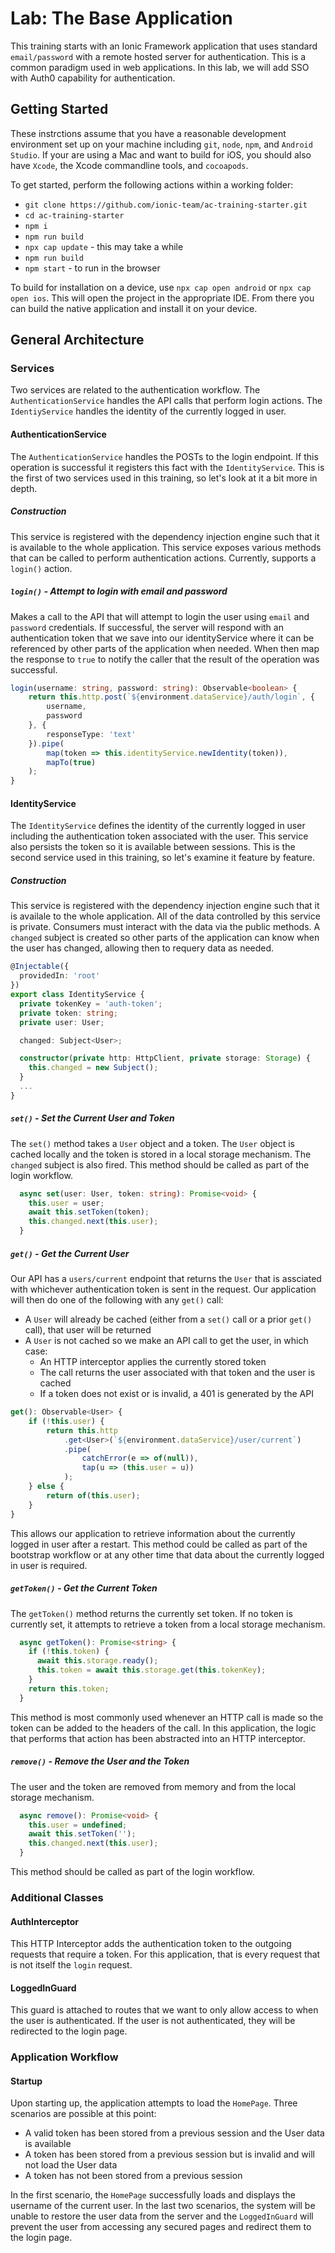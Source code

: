# Lab: The Base Application

This training starts with an Ionic Framework application that uses standard `email/password` with a remote hosted server for authentication. This is a common paradigm used in web applications. In this lab, we will add SSO with Auth0 capability for authentication.

## Getting Started

These instrctions assume that you have a reasonable development environment set up on your machine including `git`, `node`, `npm`, and `Android Studio`. If your are using a Mac and want to build for iOS, you should also have `Xcode`, the Xcode commandline tools, and `cocoapods`.

To get started, perform the following actions within a working folder:

- `git clone https://github.com/ionic-team/ac-training-starter.git`
- `cd ac-training-starter`
- `npm i`
- `npm run build`
- `npx cap update` - this may take a while
- `npm run build`
- `npm start` - to run in the browser

To build for installation on a device, use `npx cap open android` or `npx cap open ios`. This will open the project in the appropriate IDE. From there you can build the native application and install it on your device.

## General Architecture

### Services

Two services are related to the authentication workflow. The `AuthenticationService` handles the API calls that perform login actions. The `IdentiyService` handles the identity of the currently logged in user.

#### AuthenticationService

The `AuthenticationService` handles the POSTs to the login endpoint. If this operation is successful it registers this fact with the `IdentityService`. This is the first of two services used in this training, so let's look at it a bit more in depth.

##### Construction

This service is registered with the dependency injection engine such that it is available to the whole application. This service exposes various methods that can be called to perform authentication actions. Currently, supports a `login()` action. 

##### `login()` - Attempt to login with email and password

Makes a call to the API that will attempt to login the user using `email` and `password` credentials. If successful, the server will respond with an authentication token that we save into our identityService where it can be referenced by other parts of the application when needed. When then map the response to `true` to notify the caller that the result of the operation was successful.

```TypeScript
login(username: string, password: string): Observable<boolean> {
    return this.http.post(`${environment.dataService}/auth/login`, {
        username,
        password
    }, {
        responseType: 'text'
    }).pipe(
        map(token => this.identityService.newIdentity(token)),
        mapTo(true)
    );
}
```

#### IdentityService

The `IdentityService` defines the identity of the currently logged in user including the authentication token associated with the user. This service also persists the token so it is available between sessions. This is the second service used in this training, so let's examine it feature by feature.

##### Construction

This service is registered with the dependency injection engine such that it is availale to the whole application. All of the data controlled by this service is private. Consumers must interact with the data via the public methods. A `changed` subject is created so other parts of the application can know when the user has changed, allowing then to requery data as needed.

```TypeScript
@Injectable({
  providedIn: 'root'
})
export class IdentityService {
  private tokenKey = 'auth-token';
  private token: string;
  private user: User;

  changed: Subject<User>;

  constructor(private http: HttpClient, private storage: Storage) {
    this.changed = new Subject();
  }
  ...
}
```

##### `set()` - Set the Current User and Token

The `set()` method takes a `User` object and a token. The `User` object is cached locally and the token is stored in a local storage mechanism. The `changed` subject is also fired. This method should be called as part of the login workflow.

```TypeScript
  async set(user: User, token: string): Promise<void> {
    this.user = user;
    await this.setToken(token);
    this.changed.next(this.user);
  }
```

##### `get()` - Get the Current User

Our API has a `users/current` endpoint that returns the `User` that is assciated with whichever authentication token is sent in the request. Our application will then do one of the following with any `get()` call:

- A `User` will already be cached (either from a `set()` call or a prior `get()` call), that user will be returned
- A `User` is not cached so we make an API call to get the user, in which case:
  - An HTTP interceptor applies the currently stored token
  - The call returns the user associated with that token and the user is cached
  - If a token does not exist or is invalid, a 401 is generated by the API

```TypeScript
get(): Observable<User> {
    if (!this.user) {
        return this.http
            .get<User>(`${environment.dataService}/user/current`)
            .pipe(
                catchError(e => of(null)),
                tap(u => (this.user = u))
            );
    } else {
        return of(this.user);
    }
}
```

This allows our application to retrieve information about the currently logged in user after a restart. This method could be called as part of the bootstrap workflow or at any other time that data about the currently logged in user is required.

##### `getToken()` - Get the Current Token

The `getToken()` method returns the currently set token. If no token is currently set, it attempts to retrieve a token from a local storage mechanism.

```TypeScript
  async getToken(): Promise<string> {
    if (!this.token) {
      await this.storage.ready();
      this.token = await this.storage.get(this.tokenKey);
    }
    return this.token;
  }
```

This method is most commonly used whenever an HTTP call is made so the token can be added to the headers of the call. In this application, the logic that performs that action has been abstracted into an HTTP interceptor.

##### `remove()` - Remove the User and the Token

The user and the token are removed from memory and from the local storage mechanism.

```TypeScript
  async remove(): Promise<void> {
    this.user = undefined;
    await this.setToken('');
    this.changed.next(this.user);
  }
```

This method should be called as part of the login workflow.



### Additional Classes

#### AuthInterceptor

This HTTP Interceptor adds the authentication token to the outgoing requests that require a token. For this application, that is every request that is not itself the `login` request.


#### LoggedInGuard

This guard is attached to routes that we want to only allow access to when the user is authenticated. If the user is not authenticated, they will be redirected to the login page.

### Application Workflow

#### Startup

Upon starting up, the application attempts to load the `HomePage`. Three scenarios are possible at this point:

- A valid token has been stored from a previous session and the User data is available
- A token has been stored from a previous session but is invalid and will not load the User data
- A token has not been stored from a previous session 

In the first scenario, the `HomePage` successfully loads and displays the username of the current user. In the last two scenarios, the system will be unable to restore the user data from the server and the `LoggedInGuard` will prevent the user from accessing any secured pages and redirect them to the login page.
